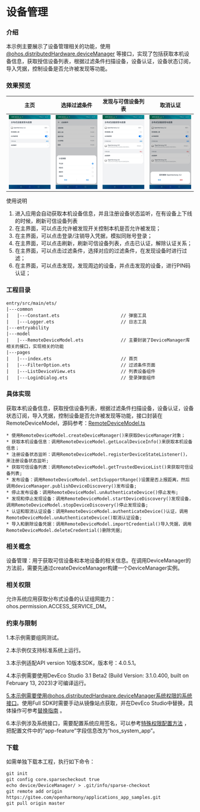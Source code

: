 # 设备管理

### 介绍

本示例主要展示了设备管理相关的功能，使用[@ohos.distributedHardware.deviceManager](https://gitee.com/openharmony/docs/blob/master/zh-cn/application-dev/reference/apis/js-apis-device-manager.md)
等接口，实现了包括获取本机设备信息，获取授信设备列表，根据过滤条件扫描设备，设备认证，设备状态订阅，导入凭据，控制设备是否允许被发现等功能。

### 效果预览

|主页|选择过滤条件|发现与可信设备列表|取消认证|
|--------------------------------|--------------------------------|--------------------------------|--------------------------------|
![main](screenshots/device/main.jpg)|![filteroption](screenshots/device/filteroption.jpg)|![discover](screenshots/device/discover.jpg)|![delete](screenshots/device/delete.jpg)

使用说明
1. 进入应用会自动获取本机设备信息，并且注册设备状态监听，在有设备上下线的时候，刷新可信设备列表
2. 在主界面，可以点击允许被发现开关控制本机是否允许被发现；
3. 在主界面，可以点击登录/注销导入凭据，模拟同账号登录；
4. 在主界面，可以点击刷新，刷新可信设备列表，点击已认证，解除认证关系；
5. 在主界面，可以点击过滤条件，选择对应的过滤条件，在发现设备时进行过滤；
6. 在主界面，可以点击发现，发现周边的设备，并点击发现的设备，进行PIN码认证；

### 工程目录

```
entry/src/main/ets/
|---common
|   |---Constant.ets                       // 弹窗工具
|   |---Logger.ets                         // 日志工具
|---entryability
|---model
|   |---RemoteDeviceModel.ets              // 主要封装了DeviceManager库相关的接口，实现相关的功能
|---pages
|   |---index.ets                          // 首页
|   |---FilterOption.ets                   // 过滤条件页面
|   |---ListDeviceView.ets                 // 列表设备组件
|   |---LoginDialog.ets                    // 登录弹窗组件
```

### 具体实现

获取本机设备信息，获取授信设备列表，根据过滤条件扫描设备，设备认证，设备状态订阅，导入凭据，控制设备是否允许被发现等功能，接口封装在RemoteDeviceModel，源码参考：[RemoteDeviceModel.ts](https://gitee.com/openharmony/applications_app_samples/blob/master/code/SuperFeature/DistributedAppDev/DistributedAuthentication/entry/src/main/ets/model/RemoteDeviceModel.ets)

    * 使用RemoteDeviceModel.createDeviceManager()来获取DeviceManager对象；
    * 获取本机设备信息：调用RemoteDeviceModel.getLocalDeviceInfo()来获取本机设备信息；
    * 注册设备状态监听：调用RemoteDeviceModel.registerDeviceStateListener()，来注册设备状态监听;
    * 获取可信设备列表：调用RemoteDeviceModel.getTrustedDeviceList()来获取可信设备列表;
    * 发布设备：调用RemoteDeviceModel.setIsSupportRange()设置是否上报距离，然后调用deviceManager.publishDeviceDiscovery()发布设备;
    * 停止发布设备：调用RemoteDeviceModel.unAuthenticateDevice()停止发布;
    * 发现和停止发现设备：调用RemoteDeviceModel.startDeviceDiscovery()发现设备，调用RemoteDeviceModel.stopDeviceDiscovery()停止发现设备;
    * 认证和取消认证设备：调用RemoteDeviceModel.authenticateDevice()认证，调用RemoteDeviceModel.unAuthenticateDevice()取消认证设备;
    * 导入和删除设备凭据：调用RemoteDeviceModel.importCredential()导入凭据，调用RemoteDeviceModel.deleteCredential()删除凭据;

### 相关概念

设备管理：用于获取可信设备和本地设备的相关信息。在调用DeviceManager的方法前，需要先通过createDeviceManager构建一个DeviceManager实例。

### 相关权限

允许系统应用获取分布式设备的认证组网能力：ohos.permission.ACCESS_SERVICE_DM。

### 约束与限制

1.本示例需要组网测试。

2.本示例仅支持标准系统上运行。

3.本示例适配API version 10版本SDK，版本号：4.0.5.1。

4.本示例需要使用DevEco Studio 3.1 Beta2 (Build Version: 3.1.0.400, built on February 13, 2023)才可编译运行。

5.本示例需要使用@ohos.distributedHardware.deviceManager系统权限的系统接口。使用Full SDK时需要手动从镜像站点获取，并在DevEco Studio中替换，具体操作可参考[替换指南](https://docs.openharmony.cn/pages/v3.2/zh-cn/application-dev/quick-start/full-sdk-switch-guide.md/)
。

6.本示例涉及系统接口，需要配置系统应用签名，可以参考[特殊权限配置方法](https://docs.openharmony.cn/pages/v3.2Beta/zh-cn/application-dev/security/hapsigntool-overview.md/)
，把配置文件中的“app-feature”字段信息改为“hos_system_app”。

### 下载

如需单独下载本工程，执行如下命令：

```
git init
git config core.sparsecheckout true
echo device/DeviceManager/ > .git/info/sparse-checkout
git remote add origin https://gitee.com/openharmony/applications_app_samples.git
git pull origin master
```